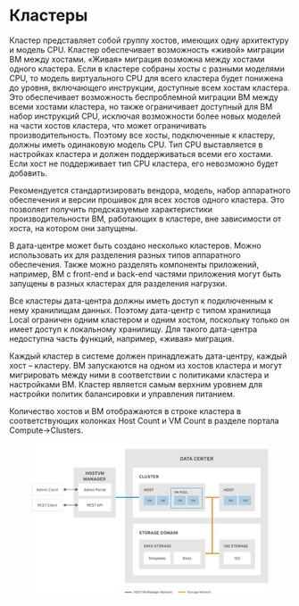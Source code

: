 # Кластеры

Кластер представляет собой группу хостов, имеющих одну архитектуру и модель CPU. Кластер обеспечивает возможность «живой» миграции ВМ между хостами. «Живая» миграция возможна между хостами одного кластера. Если в кластере собраны хосты с разными моделями CPU, то модель виртуального CPU для всего кластера будет понижена до уровня, включающего инструкции, доступные всем хостам кластера. Это обеспечивает возможность беспроблемной миграции ВМ между всеми хостами кластера, но также ограничивает доступный для ВМ набор инструкций CPU, исключая возможности более новых моделей на части хостов кластера, что может ограничивать производительность. Поэтому все хосты, подключенные к кластеру, должны иметь одинаковую модель CPU. Тип CPU выставляется в настройках кластера и должен поддерживаться всеми его хостами. Если хост не поддерживает тип CPU кластера, его невозможно будет добавить.

Рекомендуется стандартизировать вендора, модель, набор аппаратного обеспечения и версии прошивок для всех хостов одного кластера. Это позволяет получить предсказуемые характеристики производительности ВМ, работающих в кластере, вне зависимости от хоста, на котором они запущены.

В дата-центре может быть создано несколько кластеров. Можно использовать их для разделения разных типов аппаратного обеспечения. Также можно разделять компоненты приложений, например, ВМ с front-end и back-end частями приложения могут быть запущены в разных кластерах для разделения нагрузки.

Все кластеры дата-центра должны иметь доступ к подключенным к нему хранилищам данных. Поэтому дата-центр с типом хранилища Local ограничен одним кластером и одним хостом, поскольку только он имеет доступ к локальному хранилищу. Для такого дата-центра недоступна часть функций, например, «живая» миграция.

Каждый кластер в системе должен принадлежать дата-центру, каждый хост – кластеру. ВМ запускаются на одном из хостов кластера и могут мигрировать между ними в соответствии с политиками кластера и настройками ВМ. Кластер является самым верхним уровнем для настройки политик балансировки и управления питанием.

Количество хостов и ВМ отображаются в строке кластера в соответствующих колонках Host Count и VM Count в разделе портала Compute->Clusters.

<figure><img src="../../../../.gitbook/assets/Кластеры.png" alt=""><figcaption></figcaption></figure>
